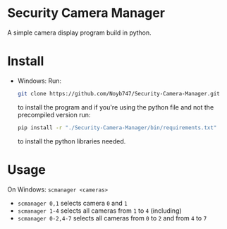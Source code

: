 # Security Camera Manager

A simple camera display program build in python.

# Install
* Windows: Run:
  ```sh
  git clone https://github.com/Noyb747/Security-Camera-Manager.git
  ```
  to install the program and if you're using the python file and not the precompiled version run:
  ```sh
  pip install -r "./Security-Camera-Manager/bin/requirements.txt"
  ```
  to install the python libraries needed.

# Usage
On Windows: ```scmanager <cameras>```
* ```scmanager 0,1``` selects camera ```0``` and ```1```
* ```scmanager 1-4``` selects all cameras from ```1``` to ```4``` (including)
* ```scmanager 0-2,4-7``` selects all cameras from ```0``` to ```2``` and from ```4``` to ```7```
